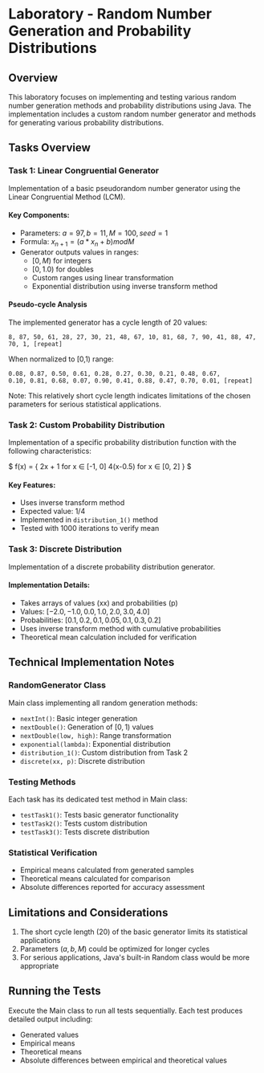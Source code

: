 # Laboratory - Random Number Generation and Probability Distributions

## Overview
This laboratory focuses on implementing and testing various random number generation methods and probability distributions using Java. The implementation includes a custom random number generator and methods for generating various probability distributions.

## Tasks Overview

### Task 1: Linear Congruential Generator
Implementation of a basic pseudorandom number generator using the Linear Congruential Method (LCM).

#### Key Components:
- Parameters: $a=97, b=11, M=100, seed=1$
- Formula: $x_{n+1} = (a * x_n + b) mod M$
- Generator outputs values in ranges:
    - $[0, M)$ for integers
    - $[0, 1.0)$ for doubles
    - Custom ranges using linear transformation
    - Exponential distribution using inverse transform method

#### Pseudo-cycle Analysis
The implemented generator has a cycle length of 20 values:
```
8, 87, 50, 61, 28, 27, 30, 21, 48, 67, 10, 81, 68, 7, 90, 41, 88, 47, 70, 1, [repeat]
```
When normalized to [0,1) range:
```
0.08, 0.87, 0.50, 0.61, 0.28, 0.27, 0.30, 0.21, 0.48, 0.67, 
0.10, 0.81, 0.68, 0.07, 0.90, 0.41, 0.88, 0.47, 0.70, 0.01, [repeat]
```
Note: This relatively short cycle length indicates limitations of the chosen parameters for serious statistical applications.

### Task 2: Custom Probability Distribution
Implementation of a specific probability distribution function with the following characteristics:


$
f(x) = {
    2x + 1  for x ∈ [-1, 0]
    4(x-0.5) for x ∈ [0, 2]
}
$

#### Key Features:
- Uses inverse transform method
- Expected value: 1/4
- Implemented in `distribution_1()` method
- Tested with 1000 iterations to verify mean

### Task 3: Discrete Distribution
Implementation of a discrete probability distribution generator.

#### Implementation Details: 
- Takes arrays of values (xx) and probabilities (p)
- Values: $[-2.0, -1.0, 0.0, 1.0, 2.0, 3.0, 4.0]$
- Probabilities: $[0.1, 0.2, 0.1, 0.05, 0.1, 0.3, 0.2]$
- Uses inverse transform method with cumulative probabilities
- Theoretical mean calculation included for verification

## Technical Implementation Notes

### RandomGenerator Class
Main class implementing all random generation methods:
- `nextInt()`: Basic integer generation
- `nextDouble()`: Generation of $[0,1)$ values
- `nextDouble(low, high)`: Range transformation
- `exponential(lambda)`: Exponential distribution
- `distribution_1()`: Custom distribution from Task 2
- `discrete(xx, p)`: Discrete distribution

### Testing Methods
Each task has its dedicated test method in Main class:
- `testTask1()`: Tests basic generator functionality
- `testTask2()`: Tests custom distribution
- `testTask3()`: Tests discrete distribution

### Statistical Verification
- Empirical means calculated from generated samples
- Theoretical means calculated for comparison
- Absolute differences reported for accuracy assessment

## Limitations and Considerations
1. The short cycle length $(20)$ of the basic generator limits its statistical applications
2. Parameters $(a, b, M)$ could be optimized for longer cycles
3. For serious applications, Java's built-in Random class would be more appropriate

## Running the Tests
Execute the Main class to run all tests sequentially. Each test produces detailed output including:
- Generated values
- Empirical means
- Theoretical means
- Absolute differences between empirical and theoretical values